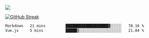 ![](http://github-profile-summary-cards.vercel.app/api/cards/profile-details?username=sivori&theme=nightowl)

<a href="https://git.io/streak-stats"><img src="https://streak-stats.demolab.com?user=sivori&theme=nightowl&card_width=700&card_height=200" alt="GitHub Streak" /></a>

<!--START_SECTION:waka-->

```txt
Markdown   21 mins         ███████████████████▓░░░░░   78.16 %
Vue.js     5 mins          █████▒░░░░░░░░░░░░░░░░░░░   21.84 %
```

<!--END_SECTION:waka-->
